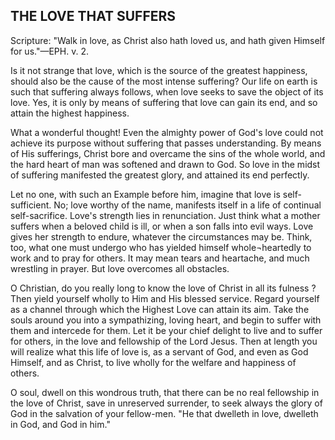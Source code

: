 ## THE LOVE THAT SUFFERS ##

Scripture: "Walk in love, as Christ also hath loved us, and hath given Himself for us."—EPH. v. 2.



Is it not strange that love, which is the source of the greatest happiness, should also be the cause of the most intense suffering? Our life on earth is such that suffering always follows, when love seeks to save the object of its love. Yes, it is only by means of suffering that love can gain its end, and so attain the highest happiness.



What a wonderful thought! Even the almighty power of God's love could not achieve its purpose without suffering that passes understanding. By means of His sufferings, Christ bore and overcame the sins of the whole world, and the hard heart of man was softened and drawn to God. So love in the midst of suffering manifested the greatest glory, and attained its end perfectly.



Let no one, with such an Example before him, imagine that love is self-sufficient. No; love worthy of the name, manifests itself in a life of continual self-sacrifice. Love's strength lies in renunciation. Just think what a mother suffers when a beloved child is ill, or when a son falls into evil ways. Love gives her strength to endure, whatever the circumstances may be. Think, too, what one must undergo who has yielded himself whole¬heartedly to work and to pray for others. It may mean tears and heartache, and much wrestling in prayer. But love overcomes all obstacles.



O Christian, do you really long to know the love of Christ in all its fulness ? Then yield yourself wholly to Him and His blessed service. Regard yourself as a channel through which the Highest Love can attain its aim. Take the souls around you into a sympathizing, loving heart, and begin to suffer with them and intercede for them. Let it be your chief delight to live and to suffer for others, in the love and fellowship of the Lord Jesus. Then at length you will realize what this life of love is, as a servant of God, and even as God Himself, and as Christ, to live wholly for the welfare and happiness of others.



O soul, dwell on this wondrous truth, that there can be no real fellowship in the love of Christ, save in unreserved surrender, to seek always the glory of God in the salvation of your fellow-men. "He that dwelleth in love, dwelleth in God, and God in him."

